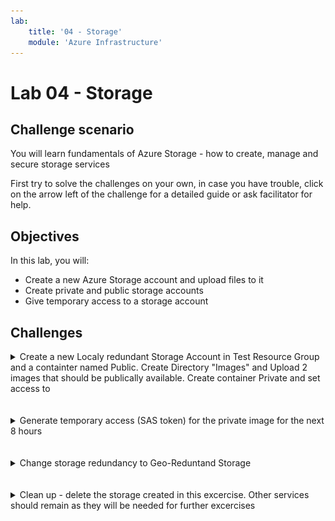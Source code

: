 ```yaml
---
lab:
    title: '04 - Storage'
    module: 'Azure Infrastructure'
---
```


# Lab 04 - Storage

## Challenge scenario

You will learn fundamentals of Azure Storage - how to create, manage and secure storage services

First try to solve the challenges on your own, in case you have trouble, click on the arrow left of the challenge for a detailed guide or ask facilitator for help.

## Objectives

In this lab, you will:

+ Create a new Azure Storage account and upload files to it
+ Create private and public storage accounts
+ Give temporary access to a storage account


## Challenges



<details>
  <summary markdown="span">Create a new Localy redundant Storage Account in Test Resource Group and a containter named Public. Create Directory "Images" and Upload 2 images that should be publically available. Create container Private and set access to </summary>


1. Sign in to the [**Azure portal**](http://portal.azure.com).

1. In the Azure portal, search for and select **Storage Accounts** and click Create
1. Select Test Resource group, a globally unique name, and choose LRS for redundancy
1. Click Review+Create and wait for deployment. click go to resource

    ![image](../Images/04_01.png)

1. Select Storage Browser, blob containters and Add container. Name it "public" and select Public access level to Blob

    ![image](../Images/04_02.png)

1. Select Add directory and name it images
1. Select Upload to drag and drop 2 images from your machine.
1. Select the image you uploaded and copy URL

    ![image](../Images/04_03.png)
    ![image](../Images/04_04.png)
    ![image](../Images/04_05.png)

1. Open in private browsing and navigate to the url
1. Repeat the process to add container Private, with the access set to privte. Upload an image and copy URL

    ![image](../Images/04_06.png)
    ![image](../Images/04_07.png)

1. In private browser should not have access

    ![image](../Images/04_08.png)



</details>
<br/><br/>

<details>
  <summary markdown="span">Generate temporary access (SAS token) for the private image for the next 8 hours</summary>

1. Select your storage account
1. Select "Containers" under Data storage in left menu and select "private" container
1. Select image you uploaded
1. Click Generate SAS
1. Click Generate SAS token and URL. Copy and test generated URL

    ![image](../Images/04_10.png)
    ![image](../Images/04_11.png)

</details>
<br/><br/>

<details>
  <summary markdown="span">Change storage redundancy to Geo-Reduntand Storage</summary>

1. Select your storage account
1. Select "Redundancy" under Data management
1. Change Redudnacy to GRS and click Save

    ![image](../Images/04_12.png)

1. Observe the new copy of the data in West Europe

    ![image](../Images/04_13.png)

</details>
<br/><br/>

<details>
  <summary markdown="span">Clean up - delete the storage created in this excercise. Other services should remain as they will be needed for further excercises</summary>

1. Select your storage account
1. Select Delete in the top menu
1. Type the name to delete the Storage accound and all underlying objects. Confirm delete


    ![image](../Images/04_14.png)

</details>
<br/><br/>
